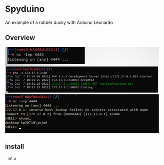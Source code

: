 # Spyduino
An example of a rubber ducky with Arduino Leonardo

## Overview

![immagine](./media/Cattura.PNG)

## install
` int a
